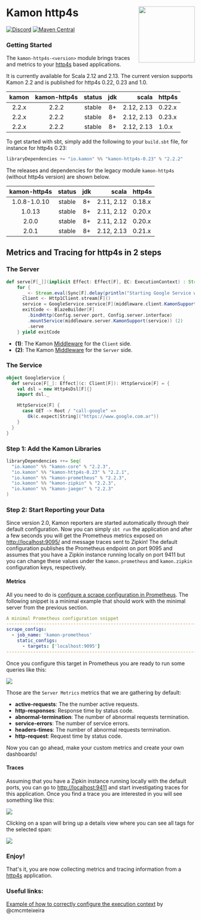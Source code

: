 # Kamon http4s <img align="right" src="https://rawgit.com/kamon-io/Kamon/master/kamon-logo.svg" height="150px" style="padding-left: 20px"/>
[![Discord](https://img.shields.io/discord/866301994074243132?label=Join%20the%20Comunity%20on%20Discord)](https://discord.gg/5JuYsDJ7au)
[![Maven Central](https://maven-badges.herokuapp.com/maven-central/io.kamon/kamon-http4s-0.23_2.12/badge.svg)](https://maven-badges.herokuapp.com/maven-central/io.kamon/kamon-http4s_2.12)


### Getting Started

The `kamon-http4s-<version>` module brings traces and metrics to your [http4s][4] based applications.

It is currently available for Scala 2.12 and 2.13. The current version supports Kamon 2.2 and
is published for http4s 0.22, 0.23 and 1.0.

| kamon | kamon-http4s  | status | jdk  | scala | http4s
|:-----:|:------:|:------:|:----:|--------------:|-------
| 2.2.x |  2.2.2 | stable | 8+ | 2.12, 2.13 | 0.22.x
| 2.2.x |  2.2.2 | stable | 8+ | 2.12, 2.13 | 0.23.x
| 2.2.x |  2.2.2 | stable | 8+ | 2.12, 2.13 | 1.0.x

To get started with sbt, simply add the following to your `build.sbt` file, for instance for http4s 0.23:

```scala
libraryDependencies += "io.kamon" %% "kamon-http4s-0.23" % "2.2.2"
```

The releases and dependencies for the legacy module `kamon-http4s` (without http4s version) are shown below.

| kamon-http4s  | status | jdk  | scala | http4s            
|:------:|:------:|:----:|--------------:|-------
|  1.0.8-1.0.10 | stable | 8+ | 2.11, 2.12 | 0.18.x
|  1.0.13 | stable | 8+ | 2.11, 2.12 | 0.20.x
|  2.0.0 | stable | 8+ | 2.11, 2.12 | 0.20.x
|  2.0.1 | stable | 8+ | 2.12, 2.13 | 0.21.x


## Metrics and Tracing for http4s in 2 steps

### The Server

```scala
def serve[F[_]](implicit Effect: Effect[F], EC: ExecutionContext) : Stream[F, StreamApp.ExitCode] =
    for {
      _ <- Stream.eval(Sync[F].delay(println("Starting Google Service with Client")))
      client <- Http1Client.stream[F]()
      service = GoogleService.service[F](middleware.client.KamonSupport(client)) (1)
      exitCode <- BlazeBuilder[F]
        .bindHttp(Config.server.port, Config.server.interface)
        .mountService(middleware.server.KamonSupport(service)) (2)
        .serve
    } yield exitCode
```

* __(1)__: The Kamon [Middleware][5] for the `Client` side.
* __(2)__: The Kamon [Middleware][6] for the `Server` side.

### The Service

```scala
object GoogleService {
  def service[F[_]: Effect](c: Client[F]): HttpService[F] = {
    val dsl = new Http4sDsl[F]{}
    import dsl._

    HttpService[F] {
      case GET -> Root / "call-google" =>
        Ok(c.expect[String]("https://www.google.com.ar"))
    }
  }
}
```

### Step 1: Add the Kamon Libraries
```scala
libraryDependencies ++= Seq(
  "io.kamon" %% "kamon-core" % "2.2.3",
  "io.kamon" %% "kamon-http4s-0.23" % "2.2.1",
  "io.kamon" %% "kamon-prometheus" % "2.2.3",
  "io.kamon" %% "kamon-zipkin" % "2.2.3",
  "io.kamon" %% "kamon-jaeger" % "2.2.3"
)
```

### Step 2: Start Reporting your Data

Since version 2.0, Kamon reporters are started automatically through their default configuration.
Now you can simply `sbt run` the application and after a few seconds you will get the Prometheus metrics
exposed on <http://localhost:9095/> and message traces sent to Zipkin! The default configuration publishes the Prometheus
endpoint on port 9095 and assumes that you have a Zipkin instance running locally on port 9411 but you can change these
values under the `kamon.prometheus` and `kamon.zipkin` configuration keys, respectively.


#### Metrics

All you need to do is [configure a scrape configuration in Prometheus][3]. The following snippet is a minimal
example that should work with the minimal server from the previous section.

```yaml
A minimal Prometheus configuration snippet
------------------------------------------------------------------------------
scrape_configs:
  - job_name: 'kamon-prometheus'
    static_configs:
      - targets: ['localhost:9095']
------------------------------------------------------------------------------
```

Once you configure this target in Prometheus you are ready to run some queries like this:

<img class="img-fluid" src="/doc/img/http4smetrics.png">

Those are the `Server Metrics` metrics that we are gathering by default:

* __active-requests__: The the number active requests.
* __http-responses__: Response time by status code.
* __abnormal-termination__: The number of abnormal requests termination.
* __service-errors__: The number of service errors.
* __headers-times__: The number of abnormal requests termination.
* __http-request__: Request time by status code.

Now you can go ahead, make your custom metrics and create your own dashboards!

#### Traces

Assuming that you have a Zipkin instance running locally with the default ports, you can go to <http://localhost:9411>
and start investigating traces for this application. Once you find a trace you are interested in you will see something
like this:

<img class="img-fluid" src="/doc/img/traces.png">

Clicking on a span will bring up a details view where you can see all tags for the selected span:

<img class="img-fluid" src="/doc/img/detail.png">


### Enjoy!

That's it, you are now collecting metrics and tracing information from a [http4s][4] application.

### Useful links:

[Example of how to correctly configure the execution context][7] by @cmcmteixeira

[1]: https://github.com/sbt/sbt-javaagent
[2]: https://github.com/kamon-io/kamon-agent
[3]: http://prometheus.io/docs/operating/configuration/#scrape-configurations-scrape_config
[4]: http://http4s.org
[5]: https://github.com/kamon-io/kamon-http4s/blob/master/src/main/scala/kamon/http4s/middleware/client/KamonSupport.scala
[6]: https://github.com/kamon-io/kamon-http4s/blob/master/src/main/scala/kamon/http4s/middleware/server/KamonSupport.scala
[7]: https://github.com/cmcmteixeira/http4s-traceid
